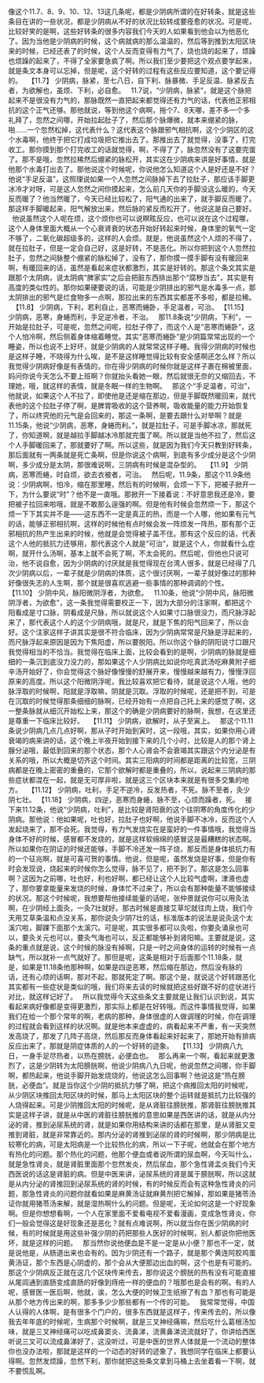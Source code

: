 像这个11.7、8、9、10、12、13这几条呢，都是少阴病所谓的在好转条，就是这些条目在讲的一些状况，都是少阴病从不好的状况比较转成要痊愈的状况。可是呢，比较好笑的是啊，这些好转条的很多内容我们今天的人如果看到他会以为他恶化了。因为当他是少阴病的时候，这个病就病的那么温温的，然后等到推到太阳区块来的时候，已经还表了的时候，这个人反而变得有力气了，烧也烧的起来了，烦躁也烦躁的起来了，不得了全家要急疯了啊。所以我们至少要把这个观点要学起来，就是条文本身可以忘掉，但是呢，这个好转的过程有这些反应要知道，这个要记得的。
 
【11.7】  少阴病，脉紧，至七八日，自下利、脉暴微、手足反温、脉紧反去者，为欲解也，虽烦、下利，必自愈。
 
11.7说，“少阴病，脉紧”，就是这个脉把起来不是很没有力气的，那脉既然一直把起来都觉得还有力气的话，代表他正邪相抗的这个正气还够。那他就说，等到他这个病啊，拖个7、8天哪，差不多一个多礼拜了，忽然之间哪，开始拉起肚子了，然后那个脉爆微，就本来绷紧的脉，啪……一个忽然松掉，这代表什么？这代表这个脉跟邪气相抗啊，这个少阴区的这个水毒啊，他终于把它打成垃圾把它推出去了。那推出去了就觉得，没事了，打完收工。那你摸到那个打完收工的话就觉得，啊，不得了了，脉忽然没有了这要完蛋了。那不是哦，忽然拉稀然后绷紧的脉松开，其实这在少阴病来讲是好事情，就是他那个水毒打出去了。那他说这个时候呢，你说他怎么知道这个人是好还是不好？他说“手足反温”，这照理说如果一个人忽然之间脉掉下去了拉肚子，那应该手脚更冰冷才对呀，可是这人忽然之间你摸起来，怎么前几天你的手脚没这么暖的，今天反而暖了？他当然暖了，今天已经比较松了，阳气通的出来了，就手脚反而暖了。那这样手脚暖起来，阳气解放出来，然后脉的紧反而松开了，他说这是自己要好。
 
他说虽然这个人呢在烦，这个烦你也可以说瞑眩反应，也可以说在这个过程哪，这个人身体里面大概从一个心衰肾衰的状态开始好转起来时候，身体里的氧气一定不够了，二氧化碳超级多的，这样的人会烦。就是，他说虽然这个人烦的不得了，就在拉肚子，但是一定会自己好，这是好转，不是恶化。所以你把到这个人忽然拉肚子，忽然之间脉整个绷紧的脉松掉了，没有了，那你摸一摸手脚有没有暖回来啊，有暖回来的话，虽然是看起来症状都激烈，其实是好转的。那这个条文其实是跟那个太阴病，说太阴病“脾家实”之后会把脏东西排出那个“腐秽当去”，其实是有高度的类似性的。那你如果硬要说的话，可能是少阴排出的邪气是水毒多一点，那太阴排出的邪气是烂食物多一点啊，那拉出来的东西其实都差不多啦，都是拉稀。
 
【11.8】  少阴病，下利，若利自止，恶寒而蜷卧，手足温者，可治。
【11.15】 少阴病，恶寒，身蜷而利，手足逆冷者，不治。
 
那11.8条说“少阴病，下利”，一开始是拉肚子，可是呢，忽然之间呢，拉肚子停了，而这个人是“恶寒而蜷卧”，这个人怕冷啊，然后侧着身体缩着睡觉。其实“恶寒而蜷卧”是少阴篇常常出现的一个睡姿，所以也说不上好坏，就是少阴病的人就常常这样子睡。我得少阴病的时候也是这样子睡，不晓得为什么唉，是不是这样睡觉得比较有安全感啊还怎么样？所以我觉得少阴病好像是有表情的，你在得少阴病的时候你就是这样子裹在棉被里面，妈问你说今天怎么不要上班啊？你就抬头看她一眼，然后就很无奈的又缩回去，不理她，哦，就这样的表情，就是冬眠一样的生物啊。
 
那这个“手足温者，可治”，他就说，如果这个人不拉了，即使他是还是缩在那边，但是手脚既然暖回来，就代表他的这个拉肚子停了啊，是脾胃吸收的这个营养啊，吸收能量的能力开始恢复了，所以终究他的元气是会回来的，那这一条啊，是要去跟什么对举啊？就是11.15条，他说“少阴病，恶寒，身蜷而利。”，就是拉肚子，可是手脚冰凉，那就死了，你知道啊，就是越拉手脚越冰冷那就完蛋了啊。所以就是当他不拉了，然后这个人手脚暖回来了，那就要好了啊。所以这些，就是因为我们今天只教到好转条，那后面就有一两条就是死亡条啊，但是你说这个病啊，到底有多少成分是这个少阴啊，多少成分是太阴，那很难说啊，三阴病有时候是混杂型的。
 
【11.9】  少阴病，恶寒而蜷，时自烦，欲去衣被者，可治。
 
然后呢，11.9条，那这个11.9条他说：少阴病啊，怕冷，缩在那里睡，然后有的时候啊，会烦一下下，把被子掀开一下，为什么要说“时”？他不是一直哦。那掀开一下接着说：不好意思我还是冷，要把被子拉回来啦哦，就是不敢那么逞强的啊。但是他有时候会忽然烦一下，那这个烦一下下其实并不是——这东西不一定是真正的热，而是一个人哪，他如果有元气的话，能够正邪相抗啊，这样的时候他有点时候会发一阵烦发一阵热，那有那个正邪相抗的热产生出来的时候，他就是会觉得被子盖不住。那有这个反应的话，代表这个人他的抵抗力还够用，那代表这个人就是“可治”，就是这个人，你就看什么症啊，就开什么汤啊，基本上就不会死了啊，不太会死的。然后呢，但他也只说可治，他不说自愈，因为少阴病的讨厌就是我觉得现在台湾人很多，就是已经得了几次少阴病以后，一辈子就是少阴病的体质，这个很讨厌啊，一辈子就好像过的那种好像很失志的人生啊，那个就是很喜欢逃避一些事情的那种调调的个性。
 
【11.10】  少阴中风，脉阳微阴浮者，为欲愈。
 
11.10条，他说“少阴中风，脉阳微阴浮者，为欲愈”，这一条我觉得需要校正一下，因为大部分的注家啊，都把这个阳看成是寸口脉，阴看成是尺脉，所以就说这个人如果寸口脉很没力，而尺脉浮起来了，那代表这个人的这个少阴病哦，就是尺，就是下焦的阳气回来了，所以会好。这个注家这样子讲其实是很不符合临床，因为少阴病常常是尺脉是浮起来的，而尺脉浮起来原因是因为下焦阳虚，所以要脱阳。所以你这个脉的阴阳说寸口跟尺我觉得相当的不恰当。我觉得在临床上面，比较会看到的是啊，少阴病的脉就是细细的一条沉到底没力没力的，那如果这个人少阴病比如说你吃真武汤吃麻黄附子细辛汤开始好了，你会觉得这个脉好像慢慢的舒展开来，慢慢越来越有力，慢慢浮回原来的高度。所以这个阳微阴浮呢，我比较喜欢把它看待，就是说这个人哦，他的脉浮取的时候啊，阳就是浮取嘛，阴就是沉取。浮取的时候呢，还是把不到，可是在沉取的时候觉得那条细细的脉啊，已经开始有一点把自己托上来的感觉了啊，这一整条脉就从细沉开始松上来，那这个的确是少阴病要好的脉啊，我想，在这里还是尊重一下临床比较好。
 
【11.11】  少阴病，欲解时，从子至寅上。
 
那这个11.11条说少阴病几点几点好啊，那从子时开始到寅时，这一段哦，其实，如果你用心肾衰竭的病来讲的话，这个晚上半夜开始到接下来的几个小时，比较是人的那个肾上腺分泌哦，最低到回来的那个状态，那个人心肾会不会衰竭其实跟这个内分泌是有关系的哦，所以大概是切齐这个时间。其实三阳病的时间都是距离的比较宽，三阴病都是在晚上密密的重叠的，它那个欲解时都是重叠的，所以，说起来三阴病的那些症状都混在一起，就是无可厚非啦，就是这三个区块本来就是有很多交集的地方。
 
【11.12】  少阴病，吐利，手足不逆冷，反发热者，不死。脉不至者，灸少阴七壮。
【11.18】  少阴病，四逆，恶寒而身蜷，脉不至，心烦而躁者，死。
 
接下来11.12条，他说“少阴病，吐利”，是比较是肾阳衰的这个往阴寒的角度传化的少阴病。那他说：他如果呢，吐也好，拉肚子也好啊，他说手脚不冰冷，反而这个人发起烧来了，那不会死。我觉得，有力气发烧实在是蛮好的一件事情哦，我觉得当身体不好的时候，感冒都不发烧的，就是这样软绵绵的感冒这是最糟糕的状态啊。所以如果你在阴证的时候还能够，手脚不冷还发一阵子烧，那反而是身体抵抗力有的一个征兆啊，就是可喜可贺的事情。他说，但是呢，虽然发烧是好事，但是你有时会发现说，烧起来的时候你怎么觉得，脉不见了，把不到了。那这是怎么回事啊？这因为之前哪，吐也好，利也好啊，都已经让这个人比较气虚啊，津液也虚了，那你要拿能量来发烧的时候，身体忙不过来了，所以会有那种能量不能够接续的状况。那这个时候呢，我想要帮他接续能量的话呢，张仲景就说你可以用灸法啊，在少阴经上面灸，一灸7壮就好。那古时候是直接艾草坨就往肉上烧，我们今天用艾草条温和点没关系，那你说灸少阴7壮的话，标准版本的说法是说灸这个太溪穴啦，脚踝下面那个太溪穴。可是呢，其实很多都可以灸啦，你要灸涌泉也可以，要灸关元也可以，要灸气海也可以，反正都能够补到肾阳嘛。主要就是说，这条的重点就是说，这个时候的脉没有掉啊，只是一时之间身体的运转的时候有一点缺气，所以就补一点气就好了。那但是呢，这条是相对于后面那个11.18条，就是，如果是11.18条他那种啊，如果是四逆恶寒，然后缩在那边，然后没有脉的话，还有心烦的话啊，那对不起，那就死定了啊。那这个是，就说这个好转跟恶化其实都有一些症状是类似的哦，我们将来去读的时候就把这些好跟不好的症状进行对比，就这样记好了。
 
所以我觉得今天这些条文主要就是让我们认识到说，其实看起来病好像都是变得更激烈，那实际上都是在好转哦。而这件事情我觉得，如果我们在给一个那个常年的啊，老病的那种，身体很虚的人做调理的时候，你在调理的过程就会看到这样的状况啊。就是他本来虚虚的，病看起来不严重，有一天突然发高烧了，那发了几阵子高烧，然后那反而身体看起来好起来了，那她开始有排病反应出来了，那就是阴症体质的人的一个好转的迹象。
 
【11.13】  少阴病八九日，一身手足尽热者，以热在膀胱，必便血也。
 
那么再来一个啊，看起来就更激烈了，这是少阴转为太阳膀胱啊，他说少阴病八九日呢，他说忽然之间哪，你手脚啊，都热起来，他说手脚开始发烧烧的，他说这怎么回事啊？他说这是“热在膀胱，必便血”。就是当你这个少阴的抵抗力够了啊，把这个病推回太阳的时候呢，从少阴区块推回太阳区块的时候，那马上太阳区块的整个运转就是抵抗力比较强的人烧得起来。可是少阴推回太阳的时候呢，是从肾脏往膀胱推，那肾脏往膀胱推其实是这样子讲，就是从中医的肾脏往膀胱推的意思如果是西医讲的话，就是从内分泌的肾，推到泌尿系统的肾，就是如果你用结构来讲的话都在那里，是从肾脏又变推到肾脏，就是非常靠近的。那内分泌的肾推到泌尿的肾的时候啊，那少阴病是比较寒化的病，可是太阳病是一个比较热化的病，所以一下子呢，他就会在那个地方有热化的问题。那个热化的问题，他那个便血或者说所谓的尿血啊，今天叫什么，就是急性肾炎，就是肾脏里面那个忽然发炎，然后尿血，那个急性肾盂炎我们今天西医说的话这是肾脏的病。但是中医来讲，泌尿系统的肾是属于膀胱啊，所以这就是从内分泌的肾推回到泌尿系统的肾的时候，有的时候反而会有这种急性肾炎的问题，那急性肾炎的问题你就看如果是麻黄汤证就麻黄剂把它解掉，那如果是猪苓汤证你就用猪苓汤来解，就是湿热啊什么的问题。但是呢，无论如何这是一个好现象啊。但是你想想看啊，一个人在家里面不爱看电视不爱看漫画，变成急性肾炎，你们一般会觉得这是好现象还是恶化？就有点难说啊，所以就当你在医少阴病的时候，有的时候就是用这些补强少阴的药把那些人医好的时候啊，别人都说你把他医坏，就是这样的问题。
 
那当然你说他便血是不是一定是从小便？那也不一定，就是说他是，从肠道出来也会有的。因为少阴还有一个路子，就是那个黄连阿胶鸡蛋黄汤证，那个东西是心阴虚的，那个会从大便那边出血的啊，这个也是有可能的。那这个少阴病反正就在这几个区块传来传去，那你说这个膀胱的热有没有可能直接从尾闾通到直肠变成直肠的好像到痔疮一样的便血的？哦那也是会有的啊。有的人呢，感冒医一医后啊，他就，诶，怎么大便的时候卫生纸擦了有血？那也有可能是从那个地方传出来的啊，那多多少少那些都有一个传的可能。
 
我常常觉得，中国人认得的人体啊，是有很多个门户的，很多东西就是这样子，传来传去的，所以像我去年年底的时候呢，生病那个时候啊，就是三叉神经痛嘛，然后吃什么葛根汤加味，就是三叉神经痛可以吃成鼻窦炎、流鼻涕，流黄鼻涕流流就好了，你讲给西医听说三叉可以流成鼻涕好了，这没听过，可是中医的世界人体就是一个流动的整体你也没办法啦，那就是这样的一个动态的好转的迹象了，我想同学在临床上都要认得啊。忽然发烦躁，忽然下利，那你就把这些条文拿到马桶上去坐着看一下啊，就不要慌乱啊。
